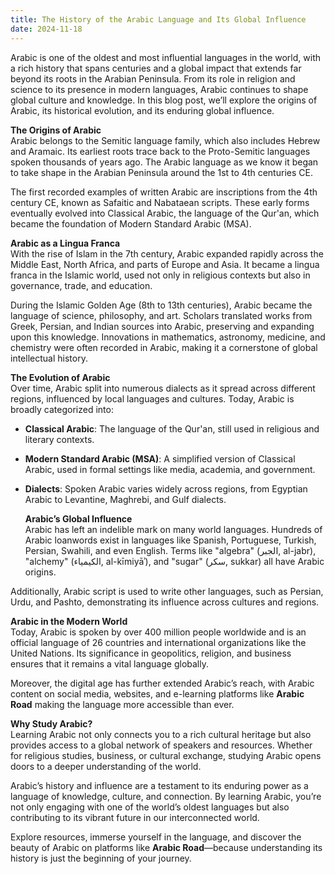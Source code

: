 ```yaml
---
title: The History of the Arabic Language and Its Global Influence
date: 2024-11-18
---
```


Arabic is one of the oldest and most influential languages in the world, with a rich history that spans centuries and a global impact that extends far beyond its roots in the Arabian Peninsula. From its role in religion and science to its presence in modern languages, Arabic continues to shape global culture and knowledge. In this blog post, we’ll explore the origins of Arabic, its historical evolution, and its enduring global influence.

**The Origins of Arabic**  
Arabic belongs to the Semitic language family, which also includes Hebrew and Aramaic. Its earliest roots trace back to the Proto-Semitic languages spoken thousands of years ago. The Arabic language as we know it began to take shape in the Arabian Peninsula around the 1st to 4th centuries CE.

The first recorded examples of written Arabic are inscriptions from the 4th century CE, known as Safaitic and Nabataean scripts. These early forms eventually evolved into Classical Arabic, the language of the Qur'an, which became the foundation of Modern Standard Arabic (MSA).

**Arabic as a Lingua Franca**  
With the rise of Islam in the 7th century, Arabic expanded rapidly across the Middle East, North Africa, and parts of Europe and Asia. It became a lingua franca in the Islamic world, used not only in religious contexts but also in governance, trade, and education.

During the Islamic Golden Age (8th to 13th centuries), Arabic became the language of science, philosophy, and art. Scholars translated works from Greek, Persian, and Indian sources into Arabic, preserving and expanding upon this knowledge. Innovations in mathematics, astronomy, medicine, and chemistry were often recorded in Arabic, making it a cornerstone of global intellectual history.

**The Evolution of Arabic**  
Over time, Arabic split into numerous dialects as it spread across different regions, influenced by local languages and cultures. Today, Arabic is broadly categorized into:

- **Classical Arabic**: The language of the Qur'an, still used in religious and literary contexts.
- **Modern Standard Arabic (MSA)**: A simplified version of Classical Arabic, used in formal settings like media, academia, and government.
- **Dialects**: Spoken Arabic varies widely across regions, from Egyptian Arabic to Levantine, Maghrebi, and Gulf dialects.

  **Arabic’s Global Influence**  
  Arabic has left an indelible mark on many world languages. Hundreds of Arabic loanwords exist in languages like Spanish, Portuguese, Turkish, Persian, Swahili, and even English. Terms like "algebra" (الجبر, al-jabr), "alchemy" (الكيمياء, al-kīmiyāʾ), and "sugar" (سكر, sukkar) all have Arabic origins.

Additionally, Arabic script is used to write other languages, such as Persian, Urdu, and Pashto, demonstrating its influence across cultures and regions.

**Arabic in the Modern World**  
Today, Arabic is spoken by over 400 million people worldwide and is an official language of 26 countries and international organizations like the United Nations. Its significance in geopolitics, religion, and business ensures that it remains a vital language globally.

Moreover, the digital age has further extended Arabic’s reach, with Arabic content on social media, websites, and e-learning platforms like **Arabic Road** making the language more accessible than ever.

**Why Study Arabic?**  
Learning Arabic not only connects you to a rich cultural heritage but also provides access to a global network of speakers and resources. Whether for religious studies, business, or cultural exchange, studying Arabic opens doors to a deeper understanding of the world.

Arabic’s history and influence are a testament to its enduring power as a language of knowledge, culture, and connection. By learning Arabic, you’re not only engaging with one of the world’s oldest languages but also contributing to its vibrant future in our interconnected world.

Explore resources, immerse yourself in the language, and discover the beauty of Arabic on platforms like **Arabic Road**—because understanding its history is just the beginning of your journey.
